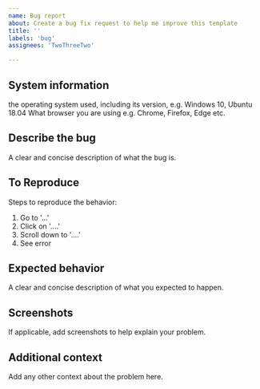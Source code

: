 ```yaml
---
name: Bug report
about: Create a bug fix request to help me improve this template
title: ''
labels: 'bug'
assignees: 'TwoThreeTwo'

---
```


## System information

the operating system used, including its version, e.g. Windows 10, Ubuntu 18.04
What browser you are using e.g. Chrome, Firefox, Edge etc.

## Describe the bug
A clear and concise description of what the bug is.

## To Reproduce
Steps to reproduce the behavior:
1. Go to '...'
2. Click on '....'
3. Scroll down to '....'
4. See error

## Expected behavior
A clear and concise description of what you expected to happen.

## Screenshots
If applicable, add screenshots to help explain your problem.

## Additional context
Add any other context about the problem here.